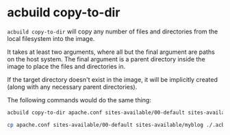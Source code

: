 # acbuild copy-to-dir

`acbuild copy-to-dir` will copy any number of files and directories from the
local filesystem into the image.

It takes at least two arguments, where all but the final argument are paths on
the host system. The final argument is a parent directory inside the image to
place the files and directories in.

If the target directory doesn't exist in the image, it will be implicitly
created (along with any necessary parent directories).

The following commands would do the same thing:

```bash
acbuild copy-to-dir apache.conf sites-available/00-default sites-available/myblog /etc/apache2
```

```bash
cp apache.conf sites-available/00-default sites-available/myblog ./.acbuild/current/rootfs/etc/apache2
```

